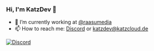 ### Hi, I'm KatzDev 👋

- 🔭 I’m currently working at [@raasumedia](https://github.com/raasumedia)
- 📫 How to reach me: [Discord](https://discord.gg/UehfhtrE6k) or katzdev@katzcloud.de

[![Discord](https://img.shields.io/discord/1011374680902475867?color=green&label=discord&logo=discord&logoColor=white&style=for-the-badge)](https://discord.gg/UehfhtrE6k)
